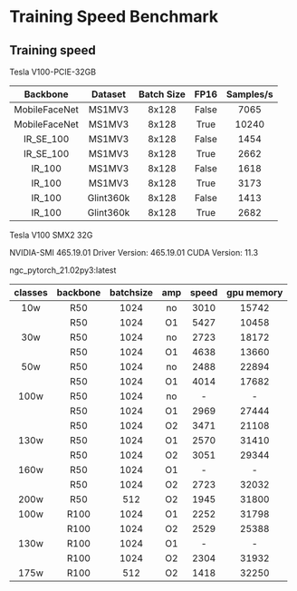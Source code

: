 # Training Speed Benchmark


## Training speed 

Tesla V100-PCIE-32GB

| Backbone | Dataset | Batch Size | FP16 | Samples/s |
| :----: | :----: | :----: | :----: | :----: |
| MobileFaceNet | MS1MV3 | 8x128 | False | 7065 |
| MobileFaceNet | MS1MV3 | 8x128 | True | 10240 |
| IR_SE_100 | MS1MV3 | 8x128 | False | 1454 |
| IR_SE_100 | MS1MV3 | 8x128 | True | 2662 |
| IR_100 | MS1MV3 | 8x128 | False | 1618 |
| IR_100 | MS1MV3 | 8x128 | True | 3173 |
| IR_100 | Glint360k | 8x128 | False | 1413 |
| IR_100 | Glint360k | 8x128 | True | 2682 |

Tesla V100 SMX2 32G

NVIDIA-SMI 465.19.01    Driver Version: 465.19.01    CUDA Version: 11.3

ngc_pytorch_21.02py3:latest

| classes |	backbone | batchsize | amp | speed | gpu memory |
| :----: | :----: | :----: | :----: | :----: | :----: |
| 10w	| R50	| 1024	| no	| 3010	| 15742 |
|	    | R50	| 1024	| O1	| 5427	| 10458 |
| 30w	| R50	| 1024	| no	| 2723	| 18172 |
|	    | R50	| 1024	| O1	| 4638	| 13660 |
| 50w	| R50	| 1024	| no	| 2488	| 22894 |
|       | R50	| 1024	| O1	| 4014	| 17682 |
| 100w	| R50	| 1024	| no	| -	| - |
|	    | R50	| 1024	| O1	| 2969	| 27444 |
|	    | R50	| 1024	| O2	| 3471	| 21108 |
| 130w	| R50	| 1024	| O1	| 2570	| 31410 |
|	    | R50	| 1024	| O2	| 3051	| 29344 |
| 160w	| R50	| 1024	| O1	| -	| - |
|    	| R50	| 1024	| O2	| 2723	| 32032 |
| 200w	| R50	| 512	| O2	| 1945	| 31800 |
| 100w	| R100	| 1024	| O1	| 2252	| 31798 |
|	    | R100	| 1024	| O2	| 2529	| 25388 |
| 130w	| R100	| 1024	| O1	| -	| - |
|	    | R100	| 1024	| O2	| 2304	| 31932 |
| 175w	| R100	| 512	| O2	| 1418  | 32250 |
